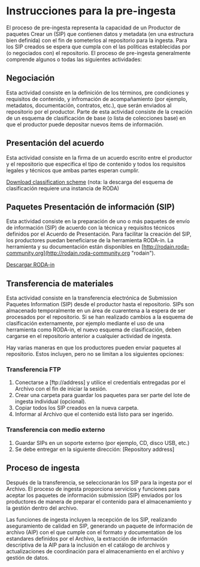 # Instrucciones para la pre-ingesta

El proceso de pre-ingesta representa la capacidad de un Productor de paquetes Crear un (SIP) que contienen datos y metadata (en una estructura bien definida) con el fin de someterlos al repositorio para la ingesta. Para los SIP creados se espera que cumpla con el las politicas establecidas por (o negociados con) el repositorio. El proceso de pre-ingesta generalmente comprende algunos o todas las siguientes actividades:

## Negociación

Esta actividad consiste en la definición de los términos, pre condiciones y requisitos de contenido, y infromación de acompañamiento (por ejemplo, metadatos, documentación, contratos, etc.), que serán enviados al repositorio por el productor. Parte de esta actividad consiste de la creación de un esquema de clasificación de base (o lista de colecciones base) en que el productor puede depositar nuevos items de información.

## Presentación del acuerdo

Esta actividad consiste en la firma de un acuerdo escrito entre el productor y el repositorio que especifica el tipo de contenido y todos los requisitos legales y técnicos que ambas partes esperan cumplir.

[Download classification scheme](/api/v1/classification_plans) (nota: la descarga del esquema de clasificación requiere una instancia de RODA)

## Paquetes Presentación de información (SIP)

Esta actividad consiste en la preparación de uno o más paquetes de envío de información (SIP) de acuerdo con la técnica y requisitos técnicos definidos por el Acuerdo de Presentación. Para facilitar la creación del SIP, los productores puedan beneficiarse de la herramienta RODA-in. La herramienta y su documentación están disponibles en [http://rodain.roda-community.org](http://rodain.roda-community.org "rodain").

[Descargar RODA-in](http://rodain.roda-community.org)

## Transferencia de materiales

Esta actividad consiste en la transferencia electrónica de Submission Paquetes Information (SIP) desde el productor hasta el repositorio. SIPs son almacenado temporalmente en un área de cuarentena a la espera de ser procesados por el repositorio. Si se han realizado cambios a la esquema de clasificación externamente, por ejemplo mediante el uso de una herramienta como RODA-in, el nuevo esquema de clasificación, deben cargarse en el repositorio anterior a cualquier actividad de ingesta.

Hay varias maneras en que los productores pueden enviar paquetes al repositorio. Estos incluyen, pero no se limitan a los siguientes opciones:

### Transferencia FTP

1. Conectarse a [ftp://address] y utilice el credentials entregadas por el Archivo con el fin de iniciar la sesión.
2. Crear una carpeta para guardar los paquetes para ser parte del lote de ingesta individual (opcional).
3. Copiar todos los SIP creados en la nueva carpeta.
4. Informar al Archivo que el contenido está listo para ser ingerido.

### Transferencia con medio externo

1. Guardar SIPs en un soporte externo (por ejemplo, CD, disco USB, etc.)
2. Se debe entregar en la siguiente dirección: [Repository address]

## Proceso de ingesta

Después de la transferencia, se seleccionarán los SIP para la ingesta por el Archivo. El proceso de ingesta proporciona servicios y funciones para aceptar los paquetes de información submission (SIP) enviados por los productores de manera de preparar el contenido para el almacenamiento y la gestión dentro del archivo.

Las funciones de ingesta incluyen la recepción de los SIP, realizando aseguramiento de calidad en SIP, generando un paquete de información de archivo (AIP) con el que cumple con el formato y documentation de los estandares definidos por el Archivo, la extracción de información descriptiva de la AIP para la inclusión en el catálogo de archivos y actualizaciones de coordinación para el almacenamiento en el archivo y gestión de datos.

